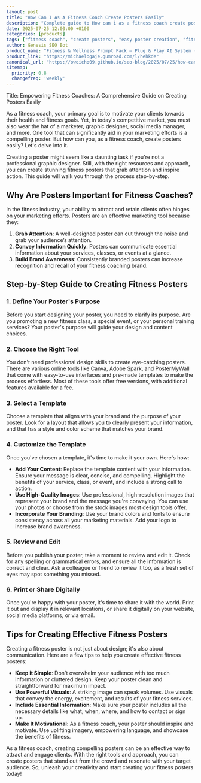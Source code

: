 ```yaml
---
layout: post
title: "How Can I As A Fitness Coach Create Posters Easily"
description: "Complete guide to How can i as a fitness coach create posters easily."
date: 2025-07-25 12:00:00 +0100
categories: [products]
tags: ["fitness coach", "create posters", "easy poster creation", "fitness coach tools", "AI system for fitness coaches", "fitness coach resources", "Canva for fitness coaches", "fitness coach marketing", "fitness coach branding", "fitness coach design"]
author: Genesis SEO Bot
product_name: "Fitness & Wellness Prompt Pack — Plug & Play AI System (ChatGPT + Midjourney + DALL·E + Canva)"
product_link: "https://michaelogaje.gumroad.com/l/hehkde"
canonical_url: "https://owoicho09.github.io/seo-blog/2025/07/25/how-can-i-as-a-fitness-coach-create-posters-easily/"
sitemap:
  priority: 0.8
  changefreq: 'weekly'
---
```

Title: Empowering Fitness Coaches: A Comprehensive Guide on Creating Posters Easily

As a fitness coach, your primary goal is to motivate your clients towards their health and fitness goals. Yet, in today's competitive market, you must also wear the hat of a marketer, graphic designer, social media manager, and more. One tool that can significantly aid in your marketing efforts is a compelling poster. But how can you, as a fitness coach, create posters easily? Let's delve into it.

Creating a poster might seem like a daunting task if you're not a professional graphic designer. Still, with the right resources and approach, you can create stunning fitness posters that grab attention and inspire action. This guide will walk you through the process step-by-step.

## Why Are Posters Important for Fitness Coaches?

In the fitness industry, your ability to attract and retain clients often hinges on your marketing efforts. Posters are an effective marketing tool because they:

1. **Grab Attention**: A well-designed poster can cut through the noise and grab your audience’s attention.
2. **Convey Information Quickly**: Posters can communicate essential information about your services, classes, or events at a glance.
3. **Build Brand Awareness**: Consistently branded posters can increase recognition and recall of your fitness coaching brand.

## Step-by-Step Guide to Creating Fitness Posters

### 1. Define Your Poster's Purpose

Before you start designing your poster, you need to clarify its purpose. Are you promoting a new fitness class, a special event, or your personal training services? Your poster's purpose will guide your design and content choices.

### 2. Choose the Right Tool

You don't need professional design skills to create eye-catching posters. There are various online tools like Canva, Adobe Spark, and PosterMyWall that come with easy-to-use interfaces and pre-made templates to make the process effortless. Most of these tools offer free versions, with additional features available for a fee.

### 3. Select a Template

Choose a template that aligns with your brand and the purpose of your poster. Look for a layout that allows you to clearly present your information, and that has a style and color scheme that matches your brand.

### 4. Customize the Template

Once you've chosen a template, it's time to make it your own. Here's how:

- **Add Your Content**: Replace the template content with your information. Ensure your message is clear, concise, and compelling. Highlight the benefits of your service, class, or event, and include a strong call to action.
- **Use High-Quality Images**: Use professional, high-resolution images that represent your brand and the message you're conveying. You can use your photos or choose from the stock images most design tools offer.
- **Incorporate Your Branding**: Use your brand colors and fonts to ensure consistency across all your marketing materials. Add your logo to increase brand awareness.

### 5. Review and Edit

Before you publish your poster, take a moment to review and edit it. Check for any spelling or grammatical errors, and ensure all the information is correct and clear. Ask a colleague or friend to review it too, as a fresh set of eyes may spot something you missed.

### 6. Print or Share Digitally

Once you're happy with your poster, it's time to share it with the world. Print it out and display it in relevant locations, or share it digitally on your website, social media platforms, or via email.

## Tips for Creating Effective Fitness Posters

Creating a fitness poster is not just about design; it's also about communication. Here are a few tips to help you create effective fitness posters:

- **Keep it Simple**: Don't overwhelm your audience with too much information or cluttered design. Keep your poster clean and straightforward for maximum impact.
- **Use Powerful Visuals**: A striking image can speak volumes. Use visuals that convey the energy, excitement, and results of your fitness services.
- **Include Essential Information**: Make sure your poster includes all the necessary details like what, when, where, and how to contact or sign up.
- **Make It Motivational**: As a fitness coach, your poster should inspire and motivate. Use uplifting imagery, empowering language, and showcase the benefits of fitness.

As a fitness coach, creating compelling posters can be an effective way to attract and engage clients. With the right tools and approach, you can create posters that stand out from the crowd and resonate with your target audience. So, unleash your creativity and start creating your fitness posters today!